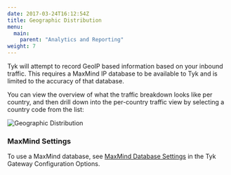 ```yaml
---
date: 2017-03-24T16:12:54Z
title: Geographic Distribution
menu:
  main:
    parent: "Analytics and Reporting"
weight: 7 
---
```


Tyk will attempt to record GeoIP based information based on your inbound traffic. This requires a MaxMind IP database to be available to Tyk and is limited to the accuracy of that database.

You can view the overview of what the traffic breakdown looks like per country, and then drill down into the per-country traffic view by selecting a country code from the list:

![Geographic Distribution](/docs/img/2.10/geographic_dist.png)

### MaxMind Settings

To use a MaxMind database, see [MaxMind Database Settings](/docs/tyk-configuration-reference/tyk-gateway-configuration-options/#a-name-enable-geo-ip-a-enable-geo-ip) in the Tyk Gateway Configuration Options.